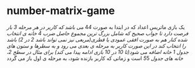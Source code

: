 # number-matrix-game
یک بازی ماتریس اعداد که در ابتدا به صورت 4*4 می باشد که کاربر در هر مرحله 3 بار فرصت دارد تا جواب صحیح که شامل بزرگ ترین مجموع حاصل ضرب 4 خانه ی انتخاب شده کنار هم به صورت افقی عمودی یا قطری(مربعی نیز نمی تواند باشد 2 در 2) باشد را انتخاب کند در این صورت کاربر به مرحله ی بعدی می رود و به سطرها و ستون های جدول 1 خانه اضافه می شود(تا 10 در 10 بازی ادامه پیدا می کند) برای مثال در سطح 2، خانه های جدول 5*5 است و زمانی که کاربر بازنده شود، به مرحله ی اول باز می گردد

